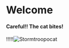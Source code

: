 # Welcome

#### Careful!! The cat bites!

!!!!!![Stormtroopocat](https://octodex.github.com/images/stormtroopocat.jpg "The Stormtroopocat")

